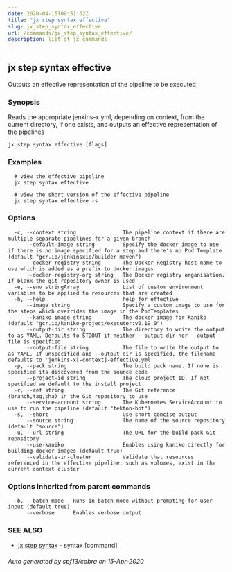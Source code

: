 ```yaml
---
date: 2020-04-15T09:51:52Z
title: "jx step syntax effective"
slug: jx_step_syntax_effective
url: /commands/jx_step_syntax_effective/
description: list of jx commands
---
```

## jx step syntax effective

Outputs an effective representation of the pipeline to be executed

### Synopsis

Reads the appropriate jenkins-x.yml, depending on context, from the current directory, if one exists, and outputs an effective representation of the pipelines

```
jx step syntax effective [flags]
```

### Examples

```
  # view the effective pipeline
  jx step syntax effective
  
  # view the short version of the effective pipeline
  jx step syntax effective -s
```

### Options

```
  -c, --context string               The pipeline context if there are multiple separate pipelines for a given branch
      --default-image string         Specify the docker image to use if there is no image specified for a step and there's no Pod Template (default "gcr.io/jenkinsxio/builder-maven")
      --docker-registry string       The Docker Registry host name to use which is added as a prefix to docker images
      --docker-registry-org string   The Docker registry organisation. If blank the git repository owner is used
  -e, --env stringArray              List of custom environment variables to be applied to resources that are created
  -h, --help                         help for effective
      --image string                 Specify a custom image to use for the steps which overrides the image in the PodTemplates
      --kaniko-image string          The docker image for Kaniko (default "gcr.io/kaniko-project/executor:v0.19.0")
      --output-dir string            The directory to write the output to as YAML. Defaults to STDOUT if neither --output-dir nor --output-file is specified.
      --output-file string           The file to write the output to as YAML. If unspecified and --output-dir is specified, the filename defaults to 'jenkins-x[-context]-effective.yml'
  -p, --pack string                  The build pack name. If none is specified its discovered from the source code
      --project-id string            The cloud project ID. If not specified we default to the install project
  -r, --ref string                   The Git reference (branch,tag,sha) in the Git repository to use
      --service-account string       The Kubernetes ServiceAccount to use to run the pipeline (default "tekton-bot")
  -s, --short                        Use short concise output
      --source string                The name of the source repository (default "source")
  -u, --url string                   The URL for the build pack Git repository
      --use-kaniko                   Enables using kaniko directly for building docker images (default true)
      --validate-in-cluster          Validate that resources referenced in the effective pipeline, such as volumes, exist in the current context cluster
```

### Options inherited from parent commands

```
  -b, --batch-mode   Runs in batch mode without prompting for user input (default true)
      --verbose      Enables verbose output
```

### SEE ALSO

* [jx step syntax](/commands/jx_step_syntax/)	 - syntax [command]

###### Auto generated by spf13/cobra on 15-Apr-2020
